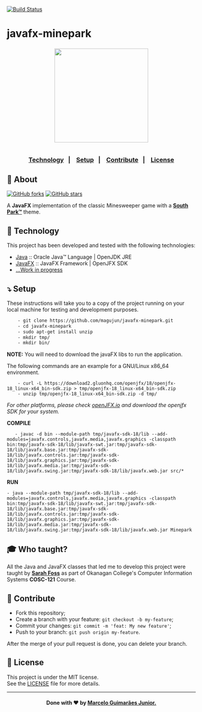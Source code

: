 [![Build Status](https://app.travis-ci.com/magujun/javafx-minepark.svg?branch=main)](https://app.travis-ci.com/magujun/javafx-minepark)

# javafx-minepark

<h3 align="center">
    <img width="250px" src="https://user-images.githubusercontent.com/75567460/159610466-edf808ad-e8c2-4582-85ba-47ef508ef7f4.png">
    <br><br>
    <p align="center">
      <a href="#-technology">Technology</a>&nbsp;&nbsp;&nbsp;|&nbsp;&nbsp;&nbsp;
      <a href="#-setup">Setup</a>&nbsp;&nbsp;&nbsp;|&nbsp;&nbsp;&nbsp;
      <a href="#-contribute">Contribute</a>&nbsp;&nbsp;&nbsp;|&nbsp;&nbsp;&nbsp;
      <a href="#-license">License</a>
  </p>
</h3>

## 🔖 About

[![GitHub forks](https://img.shields.io/github/forks/magujun/javafx-minepark?style=social)](https://github.com/magujun/javafx-minepark/network/members/)
[![GitHub stars](https://img.shields.io/github/stars/magujun/javafx-minepark?style=social)](https://github.com/magujun/javafx-minepark/stargazers/)

A <strong>JavaFX</strong> implementation of the classic Minesweeper game with a **[South Park™](https://www.southparkstudios.com/)** theme.

## 🚀 Technology

This project has been developed and tested with the following technologies:

- [Java](https://www.java.com/en/) :: Oracle Java™ Language | OpenJDK JRE
- [JavaFX](https://openjfx.io/) :: JavaFX Framework | OpenJFX SDK
- [...Work in progress]()

## ⤵ Setup

These instructions will take you to a copy of the project running on your local machine for testing and development purposes.

```bash
    - git clone https://github.com/magujun/javafx-minepark.git
    - cd javafx-minepark
    - sudo apt-get install unzip
    - mkdir tmp/
    - mkdir bin/
```    

**NOTE:** You will need to download the javaFX libs to run the application.

The following commands are an example for a GNU/Linux x86_64 environment.
```    
    - curl -L https://download2.gluonhq.com/openjfx/18/openjfx-18_linux-x64_bin-sdk.zip > tmp/openjfx-18_linux-x64_bin-sdk.zip
    - unzip tmp/openjfx-18_linux-x64_bin-sdk.zip -d tmp/
 ```
 *For other platforms, please check [openJFX.io](https://gluonhq.com/products/javafx/) and download the openjfx SDK for your system.*
 
 **COMPILE**
 ```   
    - javac -d bin --module-path tmp/javafx-sdk-18/lib --add-modules=javafx.controls,javafx.media,javafx.graphics -classpath bin:tmp/javafx-sdk-18/lib/javafx-swt.jar:tmp/javafx-sdk-18/lib/javafx.base.jar:tmp/javafx-sdk-18/lib/javafx.controls.jar:tmp/javafx-sdk-18/lib/javafx.graphics.jar:tmp/javafx-sdk-18/lib/javafx.media.jar:tmp/javafx-sdk-18/lib/javafx.swing.jar:tmp/javafx-sdk-18/lib/javafx.web.jar src/*
```

**RUN**
```
- java --module-path tmp/javafx-sdk-18/lib --add-modules=javafx.controls,javafx.media,javafx.graphics -classpath bin:tmp/javafx-sdk-18/lib/javafx-swt.jar:tmp/javafx-sdk-18/lib/javafx.base.jar:tmp/javafx-sdk-18/lib/javafx.controls.jar:tmp/javafx-sdk-18/lib/javafx.graphics.jar:tmp/javafx-sdk-18/lib/javafx.media.jar:tmp/javafx-sdk-18/lib/javafx.swing.jar:tmp/javafx-sdk-18/lib/javafx.web.jar Minepark
```

## 🎓 Who taught?

All the Java and JavaFX classes that led me to develop this project were taught by **[Sarah Foss](https://github.com/sarahfoss)** as part of Okanagan College's Computer Information Systems **COSC-121** Course.

## 🤔 Contribute

- Fork this repository;
- Create a branch with your feature: `git checkout -b my-feature`;
- Commit your changes: `git commit -m 'feat: My new feature'`;
- Push to your branch: `git push origin my-feature`.

After the merge of your pull request is done, you can delete your branch.

## 📝 License

This project is under the MIT license.<br/>
See the [LICENSE](LICENSE) file for more details.

---

<h4 align="center">
  Done with ❤ by <a href="https://www.linkedin.com/in/marcelo-guimaraes-junior/" target="_blank">Marcelo Guimarães Junior.</a><br/>
</h4>
